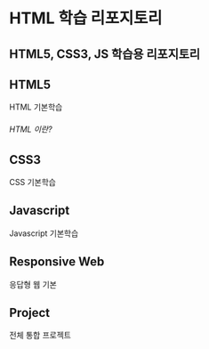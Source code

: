 # HTML 학습 리포지토리
HTML5, CSS3, JS 학습용 리포지토리
--------------------------------


## HTML5
HTML 기본학습

###### HTML 이란?

## CSS3
CSS 기본학습


## Javascript
Javascript 기본학습

## Responsive Web
응답형 웹 기본 

## Project
전체 통합 프로젝트
